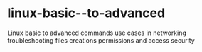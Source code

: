 # linux-basic--to-advanced
Linux basic to advanced commands use cases  in networking troubleshooting files creations permissions and access security 
